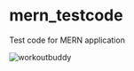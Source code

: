 # mern_testcode
Test code for MERN application

![workoutbuddy](https://user-images.githubusercontent.com/43292234/179335697-32b68c49-466c-413c-b57d-ccf80044cc0c.PNG)
